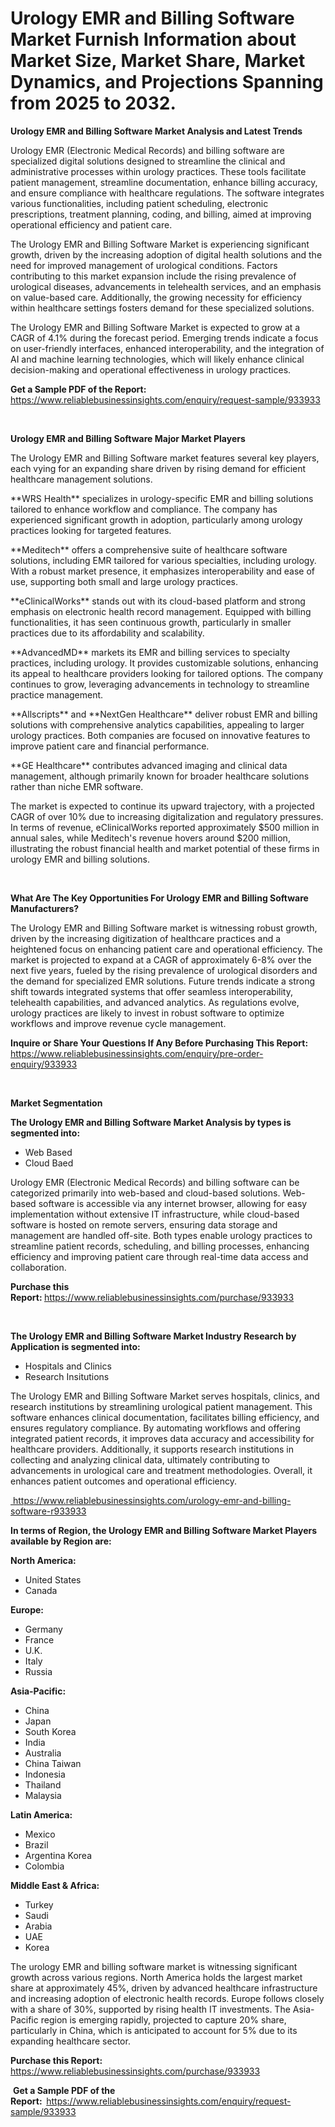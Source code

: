 <p><h1>Urology EMR and Billing Software Market Furnish Information about Market Size, Market Share, Market Dynamics, and Projections Spanning from 2025 to 2032.</h1></p><p><strong>Urology EMR and Billing Software Market Analysis and Latest Trends</strong></p>
<p><p>Urology EMR (Electronic Medical Records) and billing software are specialized digital solutions designed to streamline the clinical and administrative processes within urology practices. These tools facilitate patient management, streamline documentation, enhance billing accuracy, and ensure compliance with healthcare regulations. The software integrates various functionalities, including patient scheduling, electronic prescriptions, treatment planning, coding, and billing, aimed at improving operational efficiency and patient care.</p><p>The Urology EMR and Billing Software Market is experiencing significant growth, driven by the increasing adoption of digital health solutions and the need for improved management of urological conditions. Factors contributing to this market expansion include the rising prevalence of urological diseases, advancements in telehealth services, and an emphasis on value-based care. Additionally, the growing necessity for efficiency within healthcare settings fosters demand for these specialized solutions.</p><p>The Urology EMR and Billing Software Market is expected to grow at a CAGR of 4.1% during the forecast period. Emerging trends indicate a focus on user-friendly interfaces, enhanced interoperability, and the integration of AI and machine learning technologies, which will likely enhance clinical decision-making and operational effectiveness in urology practices.</p></p>
<p><strong>Get a Sample PDF of the Report:&nbsp;</strong> <a href="https://www.reliablebusinessinsights.com/enquiry/request-sample/933933?utm_campaign=2268&utm_medium=2&utm_source=Github&utm_content=ia&utm_term=18042025&utm_id=urology-emr-and-billing-software">https://www.reliablebusinessinsights.com/enquiry/request-sample/933933</a></p>
<p>&nbsp;</p>
<p><strong>Urology EMR and Billing Software Major Market Players</strong></p>
<p><p>The Urology EMR and Billing Software market features several key players, each vying for an expanding share driven by rising demand for efficient healthcare management solutions. </p><p>**WRS Health** specializes in urology-specific EMR and billing solutions tailored to enhance workflow and compliance. The company has experienced significant growth in adoption, particularly among urology practices looking for targeted features. </p><p>**Meditech** offers a comprehensive suite of healthcare software solutions, including EMR tailored for various specialties, including urology. With a robust market presence, it emphasizes interoperability and ease of use, supporting both small and large urology practices.</p><p>**eClinicalWorks** stands out with its cloud-based platform and strong emphasis on electronic health record management. Equipped with billing functionalities, it has seen continuous growth, particularly in smaller practices due to its affordability and scalability. </p><p>**AdvancedMD** markets its EMR and billing services to specialty practices, including urology. It provides customizable solutions, enhancing its appeal to healthcare providers looking for tailored options. The company continues to grow, leveraging advancements in technology to streamline practice management.</p><p>**Allscripts** and **NextGen Healthcare** deliver robust EMR and billing solutions with comprehensive analytics capabilities, appealing to larger urology practices. Both companies are focused on innovative features to improve patient care and financial performance.</p><p>**GE Healthcare** contributes advanced imaging and clinical data management, although primarily known for broader healthcare solutions rather than niche EMR software. </p><p>The market is expected to continue its upward trajectory, with a projected CAGR of over 10% due to increasing digitalization and regulatory pressures. In terms of revenue, eClinicalWorks reported approximately $500 million in annual sales, while Meditech's revenue hovers around $200 million, illustrating the robust financial health and market potential of these firms in urology EMR and billing solutions.</p></p>
<p>&nbsp;</p>
<p><strong>What Are The Key Opportunities For Urology EMR and Billing Software Manufacturers?</strong></p>
<p><p>The Urology EMR and Billing Software market is witnessing robust growth, driven by the increasing digitization of healthcare practices and a heightened focus on enhancing patient care and operational efficiency. The market is projected to expand at a CAGR of approximately 6-8% over the next five years, fueled by the rising prevalence of urological disorders and the demand for specialized EMR solutions. Future trends indicate a strong shift towards integrated systems that offer seamless interoperability, telehealth capabilities, and advanced analytics. As regulations evolve, urology practices are likely to invest in robust software to optimize workflows and improve revenue cycle management.</p></p>
<p><strong>Inquire or Share Your Questions If Any Before Purchasing This Report:</strong> <a href="https://www.reliablebusinessinsights.com/enquiry/pre-order-enquiry/933933?utm_campaign=2268&utm_medium=2&utm_source=Github&utm_content=ia&utm_term=18042025&utm_id=urology-emr-and-billing-software">https://www.reliablebusinessinsights.com/enquiry/pre-order-enquiry/933933</a></p>
<p>&nbsp;</p>
<p><strong>Market Segmentation</strong></p>
<p><strong>The Urology EMR and Billing Software Market Analysis by types is segmented into:</strong></p>
<p><ul><li>Web Based</li><li>Cloud Baed</li></ul></p>
<p><p>Urology EMR (Electronic Medical Records) and billing software can be categorized primarily into web-based and cloud-based solutions. Web-based software is accessible via any internet browser, allowing for easy implementation without extensive IT infrastructure, while cloud-based software is hosted on remote servers, ensuring data storage and management are handled off-site. Both types enable urology practices to streamline patient records, scheduling, and billing processes, enhancing efficiency and improving patient care through real-time data access and collaboration.</p></p>
<p><strong>Purchase this Report:&nbsp;</strong><a href="https://www.reliablebusinessinsights.com/purchase/933933?utm_campaign=2268&utm_medium=2&utm_source=Github&utm_content=ia&utm_term=18042025&utm_id=urology-emr-and-billing-software">https://www.reliablebusinessinsights.com/purchase/933933</a></p>
<p>&nbsp;</p>
<p><strong>The Urology EMR and Billing Software Market Industry Research by Application is segmented into:</strong></p>
<p><ul><li>Hospitals and Clinics</li><li>Research Insitutions</li></ul></p>
<p><p>The Urology EMR and Billing Software Market serves hospitals, clinics, and research institutions by streamlining urological patient management. This software enhances clinical documentation, facilitates billing efficiency, and ensures regulatory compliance. By automating workflows and offering integrated patient records, it improves data accuracy and accessibility for healthcare providers. Additionally, it supports research institutions in collecting and analyzing clinical data, ultimately contributing to advancements in urological care and treatment methodologies. Overall, it enhances patient outcomes and operational efficiency.</p></p>
<p><a href="https://www.reliablebusinessinsights.com/urology-emr-and-billing-software-r933933?utm_campaign=2268&utm_medium=2&utm_source=Github&utm_content=ia&utm_term=18042025&utm_id=urology-emr-and-billing-software">&nbsp;https://www.reliablebusinessinsights.com/urology-emr-and-billing-software-r933933</a></p>
<p><strong>In terms of Region, the Urology EMR and Billing Software Market Players available by Region are:</strong></p>
<p>
    <p> <strong> North America: </strong>
        <ul>
            <li>United States</li>
            <li>Canada</li>
        </ul>
        </p> 
    <p> <strong> Europe: </strong>
        <ul>
            <li>Germany</li>
            <li>France</li>
            <li>U.K.</li>
            <li>Italy</li>
            <li>Russia</li>
        </ul>
        </p> 
    <p> <strong> Asia-Pacific: </strong>
        <ul>
            <li>China</li>
            <li>Japan</li>
            <li>South Korea</li>
            <li>India</li>
            <li>Australia</li>
            <li>China Taiwan</li>
            <li>Indonesia</li>
            <li>Thailand</li>
            <li>Malaysia</li>
        </ul>
        </p> 
    <p> <strong> Latin America: </strong>
        <ul>
            <li>Mexico</li>
            <li>Brazil</li>
            <li>Argentina Korea</li>
            <li>Colombia</li>
        </ul>
        </p> 
    <p> <strong> Middle East & Africa: </strong>
        <ul>
            <li>Turkey</li>
            <li>Saudi</li>
            <li>Arabia</li>
            <li>UAE</li>
            <li>Korea</li>
        </ul>
    </p>
    </p>
<p><p>The urology EMR and billing software market is witnessing significant growth across various regions. North America holds the largest market share at approximately 45%, driven by advanced healthcare infrastructure and increasing adoption of electronic health records. Europe follows closely with a share of 30%, supported by rising health IT investments. The Asia-Pacific region is emerging rapidly, projected to capture 20% share, particularly in China, which is anticipated to account for 5% due to its expanding healthcare sector.</p></p>
<p><strong>Purchase this Report: </strong><a href="https://www.reliablebusinessinsights.com/purchase/933933?utm_campaign=2268&utm_medium=2&utm_source=Github&utm_content=ia&utm_term=18042025&utm_id=urology-emr-and-billing-software">https://www.reliablebusinessinsights.com/purchase/933933</a></p>
<p>&nbsp;<strong>Get a Sample PDF of the Report:&nbsp;&nbsp;</strong><a href="https://www.reliablebusinessinsights.com/enquiry/request-sample/933933?utm_campaign=2268&utm_medium=2&utm_source=Github&utm_content=ia&utm_term=18042025&utm_id=urology-emr-and-billing-software">https://www.reliablebusinessinsights.com/enquiry/request-sample/933933</a></p>
<p><strong></strong></p>
<p><p></p><p></p><p></p></p>